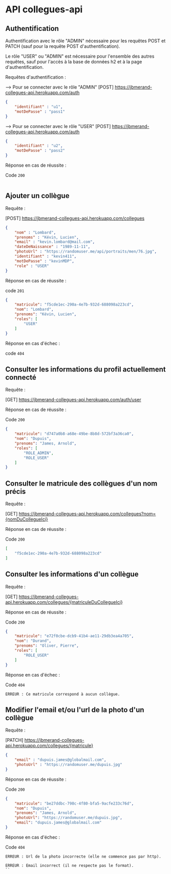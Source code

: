 # API collegues-api

## Authentification

Authentification avec le rôle "ADMIN" nécessaire pour les requêtes POST et PATCH (sauf pour la requête POST
d'authentification).

Le rôle "USER" ou "ADMIN" est nécessaire pour l'ensemble des autres requêtes, sauf pour l'accès à la base de données h2
et à la page d'authentification.


Requêtes d'authentification :

--> Pour se connecter avec le rôle "ADMIN"
[POST] https://jbmerand-collegues-api.herokuapp.com/auth
```JSON
{
    "identifiant" : "u1",
    "motDePasse" : "pass1"
}
```

--> Pour se connecter avec le rôle "USER"
[POST] https://jbmerand-collegues-api.herokuapp.com/auth
```JSON
{
    "identifiant" : "u2",
    "motDePasse" : "pass2"
}
```

Réponse en cas de réussite :

Code `200`

```
```

## Ajouter un collègue

Requête :

[POST] https://jbmerand-collegues-api.herokuapp.com/collegues

```JSON
{
	"nom" : "Lombard",
	"prenoms" : "Kévin, Lucien",
	"email" : "kevin.lombard@mail.com",
	"dateDeNaissance" : "1989-11-11",
	"photoUrl" : "https://randomuser.me/api/portraits/men/76.jpg",
	"identifiant" : "kevin411",
	"motDePasse" : "kevinMDP",
	"role" : "USER"
}
```

Réponse en cas de réussite :

code `201`

```JSON
{
    "matricule": "f5cde1ec-290a-4e7b-932d-688098a223cd",
    "nom": "Lombard",
    "prenoms": "Kévin, Lucien",
    "roles": [
        "USER"
    ]
}
```

Réponse en cas d'échec :

code `404`

## Consulter les informations du profil actuellement connecté

Requête :

[GET] https://jbmerand-collegues-api.herokuapp.com/auth/user

Réponse en cas de réussite :

Code `200`

```JSON
{
    "matricule": "d747a0b8-a68e-49be-8b8d-572bf3a36ca0",
    "nom": "Dupuis",
    "prenoms": "James, Arnold",
    "roles": [
        "ROLE_ADMIN",
        "ROLE_USER"
    ]
}
```

## Consulter le matricule des collègues d'un nom précis

Requête :

[GET] https://jbmerand-collegues-api.herokuapp.com/collegues?nom={nomDuCollegueIci}

Réponse en cas de réussite :

Code `200`

```JSON
[
    "f5cde1ec-290a-4e7b-932d-688098a223cd"
]
```

## Consulter les informations d'un collègue

Requête :

[GET] https://jbmerand-collegues-api.herokuapp.com/collegues/{matriculeDuCollegueIci}

Réponse en cas de réussite :

Code `200`

```JSON
{
    "matricule": "e72f0cbe-dcb9-41b4-ae11-29db3ea4a705",
    "nom": "Durand",
    "prenoms": "Oliver, Pierre",
    "roles": [
        "ROLE_USER"
    ]
}
```

Réponse en cas d'échec :

Code `404`

```
ERREUR : Ce matricule correspond à aucun collègue.
```

## Modifier l'email et/ou l'url de la photo d'un collègue

Requête :

[PATCH] https://jbmerand-collegues-api.herokuapp.com/collegues/{matricule}

```JSON
{
	"email" : "dupuis.james@globalmail.com",
	"photoUrl" : "https://randomuser.me/dupuis.jpg"
}
```

Réponse en cas de réussite :

Code `200`

```JSON
{
    "matricule": "be27ddbc-798c-4f80-bfa5-9acfe233c76d",
    "nom": "Dupuis",
    "prenoms": "James, Arnold",
    "photoUrl": "https://randomuser.me/dupuis.jpg",
    "email": "dupuis.james@globalmail.com"
}
```

Réponse en cas d'échec :

Code `404`

```
ERREUR : Url de la photo incorrecte (elle ne commence pas par http).
```
```
ERREUR : Email incorrect (il ne respecte pas le format).
``